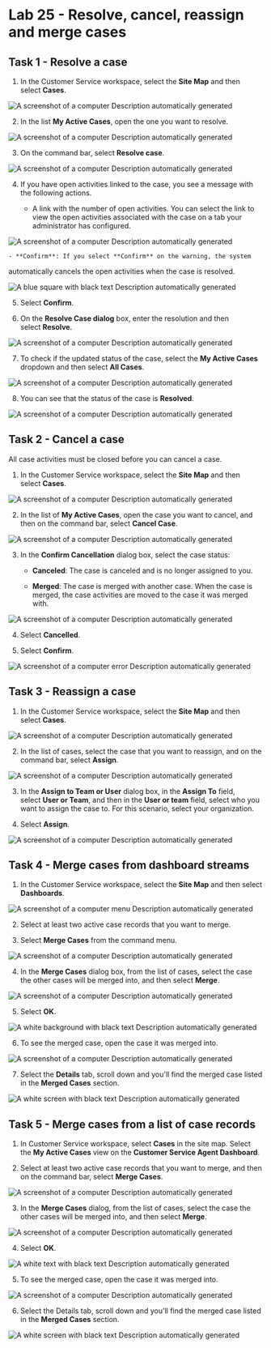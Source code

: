 # Lab 25 - Resolve, cancel, reassign and merge cases

## Task 1 - Resolve a case

1.  In the Customer Service workspace, select the **Site Map** and then
    select **Cases**.

![A screenshot of a computer Description automatically
generated](./media/media25-new/image1.png)

2.  In the list **My Active Cases**, open the one you want to resolve.

![A screenshot of a computer Description automatically
generated](./media/media25-new/image2.png)

3.  On the command bar, select **Resolve case**.

![A screenshot of a computer Description automatically
generated](./media/media25-new/image3.png)

4.  If you have open activities linked to the case, you see a message
    with the following actions.

    - A link with the number of open activities. You can select the link
      to view the open activities associated with the case on a tab your
      administrator has configured.

![A screenshot of a computer Description automatically
generated](./media/media25-new/image4.png)

    - **Confirm**: If you select **Confirm** on the warning, the system
  automatically cancels the open activities when the case is resolved.

![A blue square with black text Description automatically
generated](./media/media25-new/image5.png)

5.  Select **Confirm**.

6.  On the **Resolve Case dialog** box, enter the resolution and then
    select **Resolve**.

![A screenshot of a computer Description automatically
generated](./media/media25-new/image6.png)

7.  To check if the updated status of the case, select the **My Active
    Cases** dropdown and then select **All Cases**.

![A screenshot of a computer Description automatically
generated](./media/media25-new/image7.png)

8.  You can see that the status of the case is **Resolved**.

![A screenshot of a computer Description automatically
generated](./media/media25-new/image8.png)

## Task 2 - Cancel a case

All case activities must be closed before you can cancel a case.

1.  In the Customer Service workspace, select the **Site Map** and then
    select **Cases**.

![A screenshot of a computer Description automatically
generated](./media/media25-new/image1.png)

2.  In the list of **My Active Cases**, open the case you want to cancel,
    and then on the command bar, select **Cancel Case**.

![A screenshot of a computer Description automatically
generated](./media/media25-new/image9.png)

3.  In the **Confirm Cancellation** dialog box, select the case status:

    - **Canceled**: The case is canceled and is no longer assigned to
      you.

    - **Merged**: The case is merged with another case. When the case is
      merged, the case activities are moved to the case it was merged
      with.

![A screenshot of a computer Description automatically
generated](./media/media25-new/image10.png)

4.  Select **Cancelled**.

5.  Select **Confirm**.

![A screenshot of a computer error Description automatically
generated](./media/media25-new/image11.png)

## Task 3 - Reassign a case

1.  In the Customer Service workspace, select the **Site Map** and then
    select **Cases**.

![A screenshot of a computer Description automatically
generated](./media/media25-new/image1.png)

2.  In the list of cases, select the case that you want to reassign, and
    on the command bar, select **Assign**.

![A screenshot of a computer Description automatically
generated](./media/media25-new/image12.png)

3.  In the **Assign to Team or User** dialog box, in the **Assign
    To** field, select **User or Team**, and then in the **User or
    team** field, select who you want to assign the case to. For this
    scenario, select your organization.

4.  Select **Assign**.

![A screenshot of a computer Description automatically
generated](./media/media25-new/image13.png)

## Task 4 - Merge cases from dashboard streams

1.  In the Customer Service workspace, select the **Site Map** and then
    select **Dashboards**.

![A screenshot of a computer menu Description automatically
generated](./media/media25-new/image14.png)

2.  Select at least two active case records that you want to merge.

3.  Select **Merge Cases** from the command menu.

![A screenshot of a computer Description automatically
generated](./media/media25-new/image15.png)

4.  In the **Merge Cases** dialog box, from the list of cases, select
    the case the other cases will be merged into, and then
    select **Merge**.

![A screenshot of a computer Description automatically
generated](./media/media25-new/image16.png)

5.  Select **OK**.

![A white background with black text Description automatically
generated](./media/media25-new/image17.png)

6.  To see the merged case, open the case it was merged into.

![A screenshot of a computer Description automatically
generated](./media/media25-new/image18.png)

7.  Select the **Details** tab, scroll down and you'll find the merged case
    listed in the **Merged Cases** section.

![A white screen with black text Description automatically
generated](./media/media25-new/image19.png)

## Task 5 - Merge cases from a list of case records

1.  In Customer Service workspace, select **Cases** in the site map.
    Select the **My Active Cases** view on the **Customer Service Agent
    Dashboard**.

2.  Select at least two active case records that you want to merge, and
    then on the command bar, select **Merge Cases**.

![A screenshot of a computer Description automatically
generated](./media/media25-new/image20.png)

3.  In the **Merge Cases** dialog, from the list of cases, select the
    case the other cases will be merged into, and then select **Merge**.

![A screenshot of a computer Description automatically
generated](./media/media25-new/image21.png)

4.  Select **OK**.

![A white text with black text Description automatically
generated](./media/media25-new/image22.png)

5.  To see the merged case, open the case it was merged into.

![A screenshot of a computer Description automatically
generated](./media/media25-new/image23.png)

6.  Select the Details tab, scroll down and you'll find the merged case
    listed in the **Merged Cases** section.

![A white screen with black text Description automatically
generated](./media/media25-new/image24.png)
